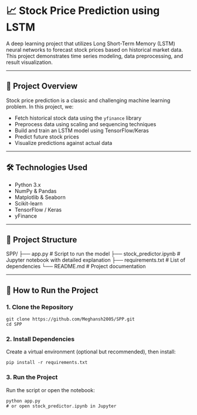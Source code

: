 # 📈 Stock Price Prediction using LSTM

A deep learning project that utilizes Long Short-Term Memory (LSTM) neural networks to forecast stock prices based on historical market data. This project demonstrates time series modeling, data preprocessing, and result visualization.

---

## 🧠 Project Overview

Stock price prediction is a classic and challenging machine learning problem. In this project, we:
- Fetch historical stock data using the `yfinance` library
- Preprocess data using scaling and sequencing techniques
- Build and train an LSTM model using TensorFlow/Keras
- Predict future stock prices
- Visualize predictions against actual data

---

## 🛠️ Technologies Used

- Python 3.x
- NumPy & Pandas
- Matplotlib & Seaborn
- Scikit-learn
- TensorFlow / Keras
- yFinance

---

## 📂 Project Structure

SPP/
├── app.py # Script to run the model
├── stock_predictor.ipynb # Jupyter notebook with detailed explanation
├── requirements.txt # List of dependencies
└── README.md # Project documentation


---

## 🚀 How to Run the Project

### 1. Clone the Repository
```
git clone https://github.com/Meghansh2005/SPP.git
cd SPP
```

### 2. Install Dependencies
Create a virtual environment (optional but recommended), then install:
```
pip install -r requirements.txt
```
### 3. Run the Project
Run the script or open the notebook:
```
python app.py
# or open stock_predictor.ipynb in Jupyter
```
